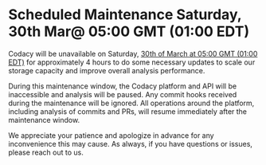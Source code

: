 # Scheduled Maintenance Saturday, 30th Mar@ 05:00 GMT (01:00 EDT)

<span style="font-weight: 400;">Codacy will be unavailable on Saturday,
[30th of March at 05:00 GMT (01:00
EDT)](https://www.timeanddate.com/worldclock/fixedtime.html?msg=Maintenance&iso=20190329T05&p1=1440&ah=4)
for approximately 4 hours to do some necessary updates to scale our
storage capacity and improve overall analysis performance.</span>

<span style="font-weight: 400;">During this maintenance window, the
Codacy platform and API will be inaccessible and analysis will be
paused. Any commit hooks received during the maintenance will be
ignored. All operations around the platform, including analysis of
commits and PRs, will resume immediately after the maintenance window.
</span>

<span style="font-weight: 400;">We appreciate your patience and
apologize in advance for any inconvenience this may cause. As always, if
you have questions or issues, please reach out to us.</span>
